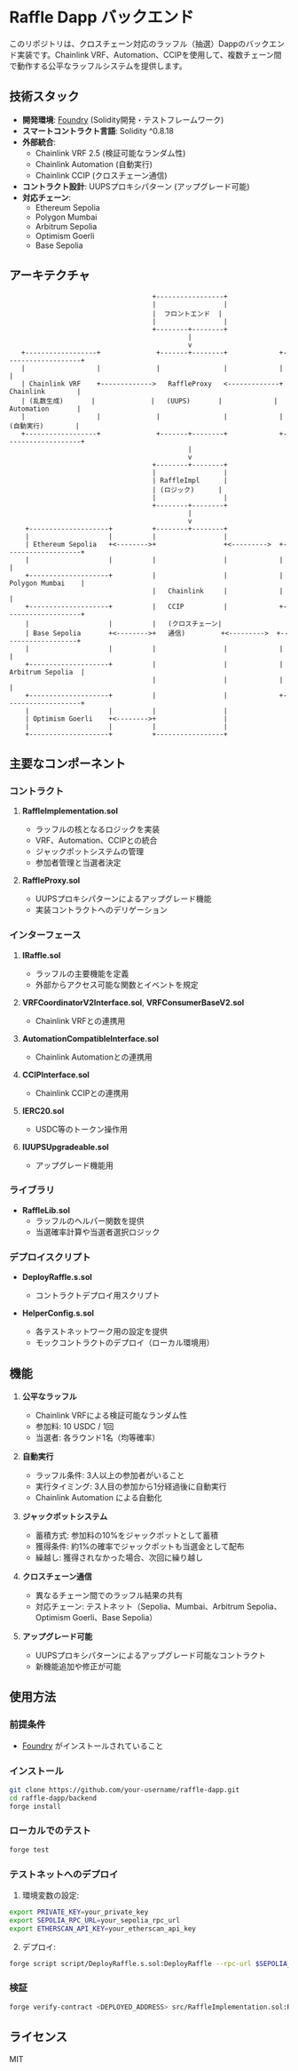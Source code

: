 # Raffle Dapp バックエンド

このリポジトリは、クロスチェーン対応のラッフル（抽選）Dappのバックエンド実装です。Chainlink VRF、Automation、CCIPを使用して、複数チェーン間で動作する公平なラッフルシステムを提供します。

## 技術スタック

- **開発環境**: [Foundry](https://github.com/foundry-rs/foundry) (Solidity開発・テストフレームワーク)
- **スマートコントラクト言語**: Solidity ^0.8.18
- **外部統合**:
  - Chainlink VRF 2.5 (検証可能なランダム性)
  - Chainlink Automation (自動実行)
  - Chainlink CCIP (クロスチェーン通信)
- **コントラクト設計**: UUPSプロキシパターン (アップグレード可能)
- **対応チェーン**:
  - Ethereum Sepolia
  - Polygon Mumbai
  - Arbitrum Sepolia
  - Optimism Goerli
  - Base Sepolia

## アーキテクチャ

```
                                    +-----------------+
                                    |                 |
                                    |  フロントエンド  |
                                    |                 |
                                    +--------+--------+
                                             |
                                             v
   +------------------+              +-------+--------+             +-------------------+
   |                  |              |                |             |                   |
   | Chainlink VRF    +------------->   RaffleProxy   <-------------+ Chainlink        |
   | (乱数生成)       |              |   (UUPS)       |             | Automation       |
   |                  |              |                |             | (自動実行)        |
   +------------------+              +-------+--------+             +-------------------+
                                             |
                                             v
                                    +--------+--------+
                                    |                 |
                                    | RaffleImpl      |
                                    | (ロジック)      |
                                    |                 |
                                    +--------+--------+
                                             |
                                             v
    +--------------------+          +--------+--------+
    |                    |          |                 |
    | Ethereum Sepolia   +<-------->+                 +<--------->  +-------------------+
    |                    |          |                 |             |                   |
    +--------------------+          |                 |             | Polygon Mumbai    |
                                    |   Chainlink     |             |                   |
    +--------------------+          |   CCIP          |             +-------------------+
    |                    |          |   (クロスチェーン|
    | Base Sepolia       +<-------->+   通信)         +<--------->  +-------------------+
    |                    |          |                 |             |                   |
    +--------------------+          |                 |             | Arbitrum Sepolia  |
                                    |                 |             |                   |
    +--------------------+          |                 |             +-------------------+
    |                    |          |                 |
    | Optimism Goerli    +<-------->+                 |
    |                    |          |                 |
    +--------------------+          +-----------------+
```

## 主要なコンポーネント

### コントラクト

1. **RaffleImplementation.sol**
   - ラッフルの核となるロジックを実装
   - VRF、Automation、CCIPとの統合
   - ジャックポットシステムの管理
   - 参加者管理と当選者決定

2. **RaffleProxy.sol**
   - UUPSプロキシパターンによるアップグレード機能
   - 実装コントラクトへのデリゲーション

### インターフェース

1. **IRaffle.sol**
   - ラッフルの主要機能を定義
   - 外部からアクセス可能な関数とイベントを規定

2. **VRFCoordinatorV2Interface.sol**, **VRFConsumerBaseV2.sol**
   - Chainlink VRFとの連携用

3. **AutomationCompatibleInterface.sol**
   - Chainlink Automationとの連携用

4. **CCIPInterface.sol**
   - Chainlink CCIPとの連携用

5. **IERC20.sol**
   - USDC等のトークン操作用

6. **IUUPSUpgradeable.sol**
   - アップグレード機能用

### ライブラリ

- **RaffleLib.sol**
  - ラッフルのヘルパー関数を提供
  - 当選確率計算や当選者選択ロジック

### デプロイスクリプト

- **DeployRaffle.s.sol**
  - コントラクトデプロイ用スクリプト

- **HelperConfig.s.sol**
  - 各テストネットワーク用の設定を提供
  - モックコントラクトのデプロイ（ローカル環境用）

## 機能

1. **公平なラッフル**
   - Chainlink VRFによる検証可能なランダム性
   - 参加料: 10 USDC / 1回
   - 当選者: 各ラウンド1名（均等確率）

2. **自動実行**
   - ラッフル条件: 3人以上の参加者がいること
   - 実行タイミング: 3人目の参加から1分経過後に自動実行
   - Chainlink Automation による自動化

3. **ジャックポットシステム**
   - 蓄積方式: 参加料の10%をジャックポットとして蓄積
   - 獲得条件: 約1%の確率でジャックポットも当選金として配布
   - 繰越し: 獲得されなかった場合、次回に繰り越し

4. **クロスチェーン通信**
   - 異なるチェーン間でのラッフル結果の共有
   - 対応チェーン: テストネット（Sepolia、Mumbai、Arbitrum Sepolia、Optimism Goerli、Base Sepolia）

5. **アップグレード可能**
   - UUPSプロキシパターンによるアップグレード可能なコントラクト
   - 新機能追加や修正が可能

## 使用方法

### 前提条件

- [Foundry](https://github.com/foundry-rs/foundry) がインストールされていること

### インストール

```bash
git clone https://github.com/your-username/raffle-dapp.git
cd raffle-dapp/backend
forge install
```

### ローカルでのテスト

```bash
forge test
```

### テストネットへのデプロイ

1. 環境変数の設定:

```bash
export PRIVATE_KEY=your_private_key
export SEPOLIA_RPC_URL=your_sepolia_rpc_url
export ETHERSCAN_API_KEY=your_etherscan_api_key
```

2. デプロイ:

```bash
forge script script/DeployRaffle.s.sol:DeployRaffle --rpc-url $SEPOLIA_RPC_URL --broadcast --verify
```

### 検証

```bash
forge verify-contract <DEPLOYED_ADDRESS> src/RaffleImplementation.sol:RaffleImplementation --chain sepolia --etherscan-api-key $ETHERSCAN_API_KEY
```

## ライセンス

MIT
